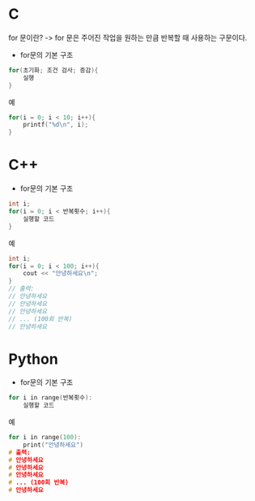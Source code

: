 
# C

for 문이란?
	-> for 문은 주어진 작업을 원하는 만큼 반복할 때 사용하는 구문이다.

- for문의 기본 구조
```c
for(초기화; 조건 검사; 증감){
    실행
}
```
예
```c
for(i = 0; i < 10; i++){
    printf("%d\n", i);
}
```

# C++
- for문의 기본 구조
```c
int i;
for(i = 0; i < 반복횟수; i++){
    실행할 코드
}
```
예
```c
int i;
for(i = 0; i < 100; i++){
    cout << "안녕하세요\n";
}
// 출력:
// 안녕하세요
// 안녕하세요
// 안녕하세요
// ... (100회 반복)
// 안녕하세요
```

# Python
- for문의 기본 구조
```c
for i in range(반복횟수):
    실행할 코드
```
예
```c
for i in range(100):
    print("안녕하세요")
# 출력:
# 안녕하세요
# 안녕하세요
# 안녕하세요
# ... (100회 반복)
# 안녕하세요
```